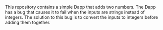 This repository contains a simple Dapp that adds two numbers. The Dapp has a bug that causes it to fail when the inputs are strings instead of integers. The solution to this bug is to convert the inputs to integers before adding them together.